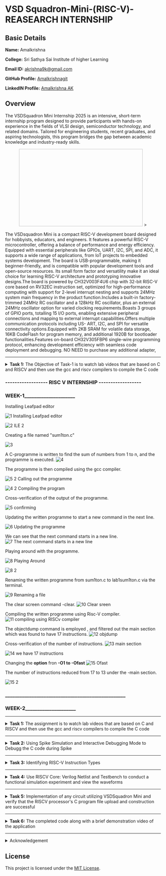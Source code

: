 # VSD Squadron-Mini-(RISC-V)-REASEARCH INTERNSHIP
##  Basic Details

**Name:** Amalkrishna

**College:** Sri Sathya Sai Institute of higher Learning

**Email ID:** akrishna9k@gmail.com  

**GitHub Profile:** [Amalkrishnagit](https://github.com/Amalkrishnagit)

**LinkedIN Profile:** [Amalkrishna AK](https://www.linkedin.com/in/amalkrishna-ak)

## Overview
The VSDSquadron Mini Internship 2025 is an intensive, short-term internship program designed to provide participants with hands-on experience in the fields of VLSI design, semiconductor technology, and related domains. Tailored for engineering students, recent graduates, and aspiring technologists, this program bridges the gap between academic knowledge and industry-ready skills.

 <p align="center">
  <img width="400" height="250" ![1](https://github.com/user-attachments/assets/98159415-209f-4615-bbe7-35c575988313)>
>
</p>

The VSDsquadron Mini is a compact RISC-V development board designed for hobbyists, educators, and engineers. It features a powerful RISC-V microcontroller, offering a balance of performance and energy efficiency. Equipped with essential peripherals like GPIOs, UART, I2C, SPI, and ADC, it supports a wide range of applications, from IoT projects to embedded systems development. The board is USB-programmable, making it beginner-friendly, and is compatible with popular development tools and open-source resources. Its small form factor and versatility make it an ideal choice for learning RISC-V architecture and prototyping innovative designs.The board is powered by CH32V003F4U6 chip with 32-bit RISC-V core based on RV32EC instruction set, optimized for high-performance computing with support for 2-level interrupt nesting and supports 24MHz system main frequency in the product function.Includes a built-in factory-trimmed 24MHz RC oscillator and a 128kHz RC oscillator, plus an external 24MHz oscillator option for varied clocking requirements.Boasts 3 groups of GPIO ports, totalling 15 I/O ports, enabling extensive peripheral connections and mapping to external interrupt capabilities.Offers multiple communication protocols including US- ART, I2C, and SPI for versatile connectivity options.Equipped with 2KB SRAM for volatile data storage, 16KB CodeFlash for program memory, and additional 1920B for bootloader functionalities.Features on-board CH32V305FBP6 single-wire programming protocol, enhancing development efficiency with seamless code deployment and debugging. NO NEED to purchase any additional adapter,


-------------------------------------------------

<details>
<summary><b>Task 1:</b> The Objective of Task-1 is to watch lab videos that are based on C and RISCV and then use the gcc and riscv compilers to compile the C code</summary>

### C Language based LAB
We have to follow the given steps to compile any **.c** file in our machine:  
1. Open the bash terminal and locate to the directory where you want to create your file. Then run the following command:

	```
	gedit sum.c
	```  
2. This will open the editor and allows you to write into the file that you have created. You have to write the C code of printing the sum of n numbers. Once you are done with your code, press ```Ctrl + S``` to save your file, and then press ```Ctrl + W``` to close the editor.   
3. To the C code on your terminal, run the following command:

	```
	gcc sum.c
	./a.out
	```
### C Code compiled on gcc Compiler:
 <p align="center">
  <img width="800" height="500" src="/Task 1/C Code compiled on gcc Compiler.png">
</p>

### Compiled C output:
 <p align="center">
  <img width="800" height="500" src="/Task 1/compiled C output.png">
</p>

### RISCV based LAB
We have to do the same compilation of our code but this time using RISCV gcc compiler. Follow the given steps:  
1. Open the terminal and run the given command:  

	```
	cat sum.c
	```
### Cat Command:
 <p align="center">
  <img width="800" height="500" src="/Task 1/cat Command.png">
</p>

2. Using the **cat** command, the entire C code will be displayed on the terminal. Now run the following command to compile the code in riscv64 gcc compiler:  

	```
	riscv64-unknown-elf-gcc -O1 -mabi=lp64 -march=rv64i -o sum.o sum.c
	```
3. Open a new terminal and run the given command:    

	```
	riscv64-unknown-elf-objdump -d sum.o
	```
### Objdump using -O1 format:
 <p align="center">
  <img width="800" height="500" src="/Task 1/Objdump using -O1 format.png">
</p>

4. Open the previous tab and run the following command to compile the code in riscv64 gcc compiler:  

	```
	riscv64-unknown-elf-gcc -Ofast -mabi=lp64 -march=rv64i -o sum.o sum.c
	```

5. Open a new terminal and run the given command:    

	```
	riscv64-unknown-elf-objdump -d sum.o
	```
### Objdump using -Ofast format:
 <p align="center">
  <img width="800" height="500" src="/Task 1/Objdump using -Ofast format.png">
</p>
</details>

### ------------------ RISC V INTERNSHIP ------------------
### ______________WEEK-1___________________________________

Installing Leafpad editor

![1 Installing Leafpad editor](https://github.com/user-attachments/assets/cf0d0b1f-2648-497f-8e25-4988b0ed6498)

![2 ILE 2](https://github.com/user-attachments/assets/c3880c81-035f-4148-8f83-11773a7a1025)

Creating a file named "sum1ton.c"

![3](https://github.com/user-attachments/assets/66d37427-0388-4628-a0df-5c79066dd790)

A C-programme is written to find the sum of numbers from 1 to n, and the programme is executed.
![4](https://github.com/user-attachments/assets/2c8e884c-3864-416b-aaab-07542628cb0f)

 The programme is then compiled using the gcc compiler.

![5 2 Calling out the programme](https://github.com/user-attachments/assets/70a4ad2d-5a52-473b-a96d-90cf4546d541)



![4 2 Compiling the program](https://github.com/user-attachments/assets/d3850517-d8e3-4831-8ad1-f5a0dd0da041)


Cross-verification of the output of the programme.

![5 confirming](https://github.com/user-attachments/assets/101136e5-5033-4b38-b643-5cc9837168ff)


Updating the written programme to start a new command in the next line.


![6 Updating the programme](https://github.com/user-attachments/assets/40454273-9f46-4c57-b2cc-5c179b2fe81f)


We can see that the next command starts in a new line.
![7 The next command starts in a new line](https://github.com/user-attachments/assets/56b8c3eb-19ba-43c0-adbd-3e20518fb912)

Playing around with the programme.

![8 Playing Around](https://github.com/user-attachments/assets/96f30490-8836-460c-8a9f-b03cf6a4f1f7)


![8 2](https://github.com/user-attachments/assets/d162f5f6-db17-48c7-af3b-9c71d372caec)

Renaming the written programme from sum1ton.c to lab1sum1ton.c via the terminal.

![9 Renaming a file](https://github.com/user-attachments/assets/12edf1f1-bf72-4bb9-8d99-81ee255a26db)

The clear screen command -clear.
![10 Clear sreen](https://github.com/user-attachments/assets/604a9394-ce6c-472b-a74c-36aa88bc9e7b)

Compiling the written programme using Risc-V compiler.
![11 compiling using RISCv compiler](https://github.com/user-attachments/assets/39d69293-072b-4060-ba6c-f1afd251bb10)


The objectdump command is employed , and filtered out the main section which was found to have 17 instructions.
![12 objdump](https://github.com/user-attachments/assets/8136f9dd-ca4e-49ff-8777-ae04bc5e432f)

Cross-verification of the number of instructions.
![13 main section](https://github.com/user-attachments/assets/e4d77596-1eef-4d7a-92ba-2361798d9647)


![14 we have 17 instructions](https://github.com/user-attachments/assets/f826a5d3-5647-4ae0-8c2d-5dc2884818cd)

Changing the **option** fron **-O1 to -Ofast**
![15  Ofast](https://github.com/user-attachments/assets/7cf89e78-34eb-4d7d-8343-f732ad28e43f)

The number of instructions reduced from 17 to 13 under the -main section.

![15 2](https://github.com/user-attachments/assets/193fb232-633d-4539-a908-fc939eb327b7)

### __________________________________________________
### ______________WEEK-2___________________________________


-------------------------------------------------

<details>
<summary><b>Task 1:</b> The assignment is to watch lab videos that are based on C and RISCV and then use the gcc and riscv compilers to compile the C code</summary>

### C Language based LAB
We have to follow the given steps to compile any **.c** file in our machine:  
1. Open the bash terminal and locate to the directory where you want to create your file. Then run the following command:

	```
	gedit sum.c
	```  
2. This will open the editor and allows you to write into the file that you have created. You have to write the C code of printing the sum of n numbers. Once you are done with your code, press ```Ctrl + S``` to save your file, and then press ```Ctrl + W``` to close the editor.   
3. To the C code on your terminal, run the following command:

	```
	gcc sum.c
	./a.out
	```
### C Code compiled on gcc Compiler:
 <p align="center">
  <img width="800" height="500" src="/Task 1/C Code compiled on gcc Compiler.png">
</p>

### Compiled C output:
 <p align="center">
  <img width="800" height="500" src="/Task 1/compiled C output.png">
</p>

### RISCV based LAB
We have to do the same compilation of our code but this time using RISCV gcc compiler. Follow the given steps:  
1. Open the terminal and run the given command:  

	```
	cat sum.c
	```
### Cat Command:
 <p align="center">
  <img width="800" height="500" src="/Task 1/cat Command.png">
</p>

2. Using the **cat** command, the entire C code will be displayed on the terminal. Now run the following command to compile the code in riscv64 gcc compiler:  

	```
	riscv64-unknown-elf-gcc -O1 -mabi=lp64 -march=rv64i -o sum.o sum.c
	```
3. Open a new terminal and run the given command:    

	```
	riscv64-unknown-elf-objdump -d sum.o
	```
### Objdump using -O1 format:
 <p align="center">
  <img width="800" height="500" src="/Task 1/Objdump using -O1 format.png">
</p>

4. Open the previous tab and run the following command to compile the code in riscv64 gcc compiler:  

	```
	riscv64-unknown-elf-gcc -Ofast -mabi=lp64 -march=rv64i -o sum.o sum.c
	```

5. Open a new terminal and run the given command:    

	```
	riscv64-unknown-elf-objdump -d sum.o
	```
### Objdump using -Ofast format:
 <p align="center">
  <img width="800" height="500" src="/Task 1/Objdump using -Ofast format.png">
</p>
</details>

-------------------------------------------------

<details>
<summary><b>Task 2:</b> Using Spike Simulation and Interactive Debugging Mode to Debugg the C code during Spike</summary> 

### What is SPIKE in RISCV?
> * A RISC-V ISA is a simulator, enabling the testing and analysis of RISC-V programs without the need for actual hardware.  
> * Spike is a free, open-source C++ simulator for the RISC-V ISA that models a RISC-V core and cache system. It can be used to run programs and a Linux kernel, and can be a starting point for running software on a RISC-V target.    
  
### What is pk (Proxy Kernel)?  
> * The RISC-V Proxy Kernel, pk , is a lightweight application execution environment that can host statically-linked RISC-V ELF binaries.  
> * A Proxy Kernel in the RISC-V ecosystem simplifies the interaction between complex hardware and the software running on it, making it easier to manage, test, and develop software and hardware projects.  

### Testing the SPIKE Simulator  
The target is to run the ```sum.c``` code using both ```gcc compiler``` and ```riscv compiler```, and both of the compiler must display the same output on the terminal. So to compile the code using **gcc compiler**, use the following command:  
```
gcc sum.c  
./a.out
```
And to compile the code using **riscv compiler**, use the following command:  
```
spike pk sum.o
```  
#### Spike Simulation:
 <p align="center">
  <img width="800" height="500" src="/Task 2/Spike Simulation.png">
</p>

#### Following are the snapshots of RISCV Objdump with **-O1** and **-Ofast** options  
  
#### Objdump in -O1:

```
riscv64-unknown-elf-gcc -O1 -mabi=lp64 -march=rv64i -o sum.o sum.c
```

 <p align="center">
  <img width="800" height="500" src="/Task 2/Objdump in -O1.png">
</p>
  
#### Objdump in -Ofast:

```
riscv64-unknown-elf-gcc -Ofast -mabi=lp64 -march=rv64i -o sum.o sum.c
```
 
 <p align="center">
  <img width="800" height="500" src="/Task 2/Objdump in -Ofast.png">
</p>

#### Debugging the Assembly Language Program of  ```sum.c```  
* Open the **Objdump** of code by using the following command  
```
riscv64-unknown-elf-objdump -d sum.o | less  
```
* Open the debugger in another terminal by using the following command  
```
spike -d pk sum.o
```
* The debugger will be opened in the terminal. Now, debugging operations can be performed as shown in the following snapshot.

#### Debugging:
 <p align="center">
  <img width="800" height="500" src="/Task 2/Debugging.png">
</p>
</details>

----------------------------------------

<details>
<summary><b>Task 3:</b> Identifying RISC-V Instruction Types</summary>

## WHAT IS RISC-V?
- RISC-V is an open-source instruction set architecture (ISA) that allows developers to create processors tailored for specific applications.
- RISC-V is based on reduced instruction set computer principles and is the fifth generation of processors built on this concept.
- RISC-V can also be understood as an alternative processor technology that is free and open-source, meaning you don't need to purchase a license to use it.

## INSTRUCTIONS FORMAT IN RISC-V
The instruction format of a processor dictates how machine language instructions are structured and organized for the processor to execute. Each instruction is composed of a series of 0s and 1s, with each segment containing information about the location and operation of data.  
There are six primary instruction formats in RISC-V:

1. R-format
2. I-format
3. S-format
4. B-format
5. U-format
6. J-format

#### RISCV Instruction Types

 <p align="center">
  <img src="/Task 3/Instruction_Types.png">
</p>

#### 1. R-type Instruction
In RV32, each instruction is 32 bits in size. R-type instructions perform operations on registers (not memory) and are used for various arithmetic and logical operations. The 32-bit instruction is divided into six fields:

 <p align="center">
  <img src="/Task 3/Instruction_R_Type.png">
</p>

- **opcode** (7 bits): Specifies the type of instruction.
- **rd** (5 bits): The destination register where the result of the operation is stored.
- **func3** (3 bits): Specifies the type of operation performed.
- **rs1, rs2** (5 bits each): Source registers used in the operation.
- **func7** (7 bits): Further specifies the operation.

#### 2. I-type Instruction
I-type instructions involve operations that use both registers and an immediate value (not memory). These instructions are used for immediate and load operations. The instruction format is as follows:

 <p align="center">
  <img src="/Task 3/Instruction_I_Type.png">
</p>

- **opcode** (7 bits): Specifies the type of instruction.
- **rd** (5 bits): The destination register for the result.
- **func3** (3 bits): Specifies the type of operation.
- **rs1** (5 bits): Source register.
- **imm[11:0]** (12 bits): A 12-bit signed immediate value used in the operation.

#### 3. S-type Instruction
S-type instructions are used for store operations where data is stored from a register to memory. The 32-bit instruction is divided as follows:

 <p align="center">
  <img src="/Task 3/Instruction_S_Type.png">
</p>

- **opcode** (7 bits): Specifies the type of instruction.
- **imm[11:5]** (7 bits) and **imm[4:0]** (5 bits): The 12-bit immediate value is split across two fields, specifying the store offset.
- **rs1** (5 bits): The register containing the data to store.
- **rs2** (5 bits): The register containing the address where data should be stored.
- **func3** (3 bits): Specifies the type of store (byte, half-word, or word).

#### 4. B-type Instruction
B-type instructions are used for conditional branching based on comparisons. The 32-bit instruction format is as follows:

 <p align="center">
  <img src="/Task 3/Instruction_B_Type.png">
</p>

- **opcode** (7 bits): Specifies the type of instruction.
- **imm[12]** (1 bit), **imm[10:5]** (6 bits), **imm[4:1]** (4 bits), and **imm[11]** (1 bit): These bits form the 12-bit signed immediate used for the branch offset.
- **rs1, rs2** (5 bits each): Source registers involved in the comparison.
- **func3** (3 bits): Defines the condition used for branching.

#### 5. U-type Instruction
U-type instructions are used to transfer an immediate value into the destination register. The format is simple and involves only two instructions: `LUI` and `AUIPC`.

 <p align="center">
  <img src="/Task 3/Instruction_U_Type.png">
</p>

- **opcode** (7 bits): Specifies the type of instruction.
- **rd** (5 bits): The destination register for the immediate value.
- **imm[19:0]** (20 bits): The 20-bit immediate value that is transferred to the destination register.

For example, the instruction `lui x15, 0x13579` would load the value `0x13579000` into the upper 20 bits of register `x15`.

#### 6. J-type Instruction
J-type instructions are used for jump operations. These instructions are often used for loops and branching to a specified memory location. The format is as follows:

 <p align="center">
  <img src="/Task 3/Instruction_J_Type.png">
</p>

- **opcode** (7 bits): Specifies the type of instruction.
- **imm[20]** (1 bit), **imm[10:1]** (10 bits), **imm[11]** (1 bit), and **imm[19:12]** (8 bits): These bits form the 20-bit signed immediate for the jump address.
- **rd** (5 bits): The destination register (used for return addresses).

## Commands for Extracting RISC-V Instructions
<details>
<summary>Commands</summary>
	
#### Compile the C program into a RISC-V ELF binary
```
riscv64-unknown-elf-gcc -march=rv32i -mabi=ilp32 -o sum sum.c
```

#### Generate a disassembly of the binary
```
riscv64-unknown-elf-objdump -d sum > sum.objdump
```

#### Display the main function's disassembly, with 30 lines of context
```
riscv64-unknown-elf-objdump -d sum | grep -A 30 "<main>:"
```

#### Filter for arithmetic and logical instructions: add, sub, and, or
```
riscv64-unknown-elf-objdump -d sum | grep -E "add|sub|and|or"
```

#### Filter for immediate arithmetic, load, and jump instructions: addi, lw, jalr
```
riscv64-unknown-elf-objdump -d sum | grep -E "addi|lw|jalr"
```

#### Filter for store and branch instructions: sw, beq, bne, blt, bge
```
riscv64-unknown-elf-objdump -d sum | grep -E "sw|beq|bne|blt|bge"
```

#### Filter for control flow and address instructions: lui, auipc, jal
```
riscv64-unknown-elf-objdump -d sum | grep -E "lui|auipc|jal"
```

#### Count occurrences of each unique instruction
```
riscv64-unknown-elf-objdump -d sum | grep -o "\s\w\+\s" | sort | uniq -c
```
</details>

# Instructions with explaination
<details>
<summary>Now, let's analyse each instruction one by one</summary>
	
# RISC-V Instructions Explanation

This document provides a detailed explanation of the given RISC-V assembly instructions, including their types, functionality, and corresponding 32-bit representations.

### 1. `add a5, a4, a5`
- **Type**: R-type  
- **Description**: Adds the values in `a4` and `a5`, and stores the result in `a5`.  
- **Fields**:  
  - **opcode**: 0110011  
  - **rd**: a5 = 10101  
  - **rs1**: a4 = 10100  
  - **rs2**: a5 = 10101  
  - **func3**: 000  
  - **func7**: 0000000  
- **32-bit Instruction**: `0000000_10101_10100_000_10101_0110011`

---

### 2. `addi a2, a3, 4`
- **Type**: I-type  
- **Description**: Adds the immediate value `4` to the value in `a3`, and stores the result in `a2`.  
- **Fields**:  
  - **opcode**: 0010011  
  - **rd**: a2 = 10010  
  - **rs1**: a3 = 10011  
  - **imm**: 0000000000000100  
  - **func3**: 000  
- **32-bit Instruction**: `0000000000000100_10011_000_10010_0010011`

---

### 3. `sub a1, a1, a2`
- **Type**: R-type  
- **Description**: Subtracts the value in `a2` from the value in `a1`, and stores the result in `a1`.  
- **Fields**:  
  - **opcode**: 0110011  
  - **rd**: a1 = 10001  
  - **rs1**: a1 = 10001  
  - **rs2**: a2 = 10010  
  - **func3**: 000  
  - **func7**: 0100000  
- **32-bit Instruction**: `0100000_10010_10001_000_10001_0110011`

---

### 4. `and a5, a5, a2`
- **Type**: R-type  
- **Description**: Performs a bitwise AND operation between the values in `a5` and `a2`, and stores the result in `a5`.  
- **Fields**:  
  - **opcode**: 0110011  
  - **rd**: a5 = 10101  
  - **rs1**: a5 = 10101  
  - **rs2**: a2 = 10010  
  - **func3**: 111  
  - **func7**: 0000000  
- **32-bit Instruction**: `0000000_10010_10101_111_10101_0110011`

---

### 5. `or a5, a5, a6`
- **Type**: R-type  
- **Description**: Performs a bitwise OR operation between the values in `a5` and `a6`, and stores the result in `a5`.  
- **Fields**:  
  - **opcode**: 0110011  
  - **rd**: a5 = 10101  
  - **rs1**: a5 = 10101  
  - **rs2**: a6 = 10110  
  - **func3**: 110  
  - **func7**: 0000000  
- **32-bit Instruction**: `0000000_10110_10101_110_10101_0110011`

---

### 6. `xor a4, a7, a4`
- **Type**: R-type  
- **Description**: Performs a bitwise XOR operation between the values in `a7` and `a4`, and stores the result in `a4`.  
- **Fields**:  
  - **opcode**: 0110011  
  - **rd**: a4 = 10100  
  - **rs1**: a7 = 10111  
  - **rs2**: a4 = 10100  
  - **func3**: 100  
  - **func7**: 0000000  
- **32-bit Instruction**: `0000000_10100_10111_100_10100_0110011`

---

### 7. `lw a2, 20(sp)`
- **Type**: I-type  
- **Description**: Loads a word from the memory address obtained by adding `20` to the value in `sp`, and stores it in `a2`.  
- **Fields**:  
  - **opcode**: 0000011  
  - **rd**: a2 = 10010  
  - **rs1**: sp = 00010  
  - **imm**: 0000000000010100  
  - **func3**: 010  
- **32-bit Instruction**: `0000000000010100_00010_010_10010_0000011`

---

### 8. `sw a5, 28(sp)`
- **Type**: S-type  
- **Description**: Stores the value in `a5` at the memory address obtained by adding `28` to the value in `sp`.  
- **Fields**:  
  - **opcode**: 0100011  
  - **rs1**: sp = 00010  
  - **rs2**: a5 = 10101  
  - **imm**: 0000000000011100  
  - **func3**: 010  
- **32-bit Instruction**: `0000000_10101_00010_010_11100_0100011`

---

### 9. `beq s2, a2, 21978`
- **Type**: B-type  
- **Description**: Branches to the address offset `21978` if `s2` equals `a2`.  
- **Fields**:  
  - **opcode**: 1100011  
  - **rs1**: s2 = 10110  
  - **rs2**: a2 = 10010  
  - **imm**: 000000010101101110  
  - **func3**: 000  
- **32-bit Instruction**: `0000000_10010_10110_000_1010111010_1100011`

---

### 10. `bne a2, a5, 2174c`
- **Type**: B-type  
- **Description**: Branches to the address offset `2174c` if `a2` does not equal `a5`.  
- **Fields**:  
  - **opcode**: 1100011  
  - **rs1**: a2 = 10010  
  - **rs2**: a5 = 10101  
  - **imm**: 000000010001110100  
  - **func3**: 001  
- **32-bit Instruction**: `0000000_10101_10010_001_1001110100_1100011`

---

### 11. `sll a7, a7, a4`
- **Type**: R-type  
- **Description**: Performs a logical left shift of `a7` by the number of positions specified in the lower bits of `a4`, and stores the result in `a7`.  
- **Fields**:  
  - **opcode**: 0110011  
  - **rd**: a7 = 10111  
  - **rs1**: a7 = 10111  
  - **rs2**: a4 = 10100  
  - **func3**: 001  
  - **func7**: 0000000  
- **32-bit Instruction**: `0000000_10100_10111_001_10111_0110011`

---

### 12. `lui a3, 0x80`
- **Type**: U-type  
- **Description**: Loads the value `0x80` into the upper 20 bits of `a3`.  
- **Fields**:  
  - **opcode**: 0110111  
  - **rd**: a3 = 10011  
  - **imm**: 000000000000100000  
- **32-bit Instruction**: `000000000000100000_10011_0110111`

---

### 13. `jal ra, 247e4`
- **Type**: J-type  
- **Description**: Jumps to the address offset `247e4` and stores the return address in `ra`.  
- **Fields**:  
  - **opcode**: 1101111  
  - **rd**: ra = 00001  
  - **imm**: 0010010001111110100  
- **32-bit Instruction**: `0010010001111110100_00001_1101111`

---

### 14. `jalr a5`
- **Type**: I-type  
- **Description**: Jumps to the address specified in `a5` and stores the return address in `ra`.  
- **Fields**:  
  - **opcode**: 1100111  
  - **rd**: ra = 00001  
  - **rs1**: a5 = 10101  
  - **imm**: 0000000000000000  
  - **func3**: 000  
- **32-bit Instruction**: `0000000000000000_10101_000_00001_1100111`

---

### 15. `auipc a5, 0x6`
- **Type**: U-type  
- **Description**: Adds the immediate value `0x6` shifted left 12 bits to the current PC and stores the result in `a5`.  
- **Fields**:  
  - **opcode**: 0010111  
  - **rd**: a5 = 10101  
  - **imm**: 000000000000000110  
- **32-bit Instruction**: `000000000000000110_10101_0010111`
</details>

# Example Application with its Instructions
<details>
<summary>Given below is the C code for a application of 16-Bit ReRAM Memory Model</summary>
	
```c
//16-Bit ReRAM Memory Model

#include <stdio.h>
#include <stdint.h>

// Define states for ReRAM
#define HRS 0 // High Resistance State (binary 0)
#define LRS 1 // Low Resistance State (binary 1)

// Structure to represent a ReRAM cell
typedef struct {
    int state; // Current state of the cell (HRS or LRS)
} ReRAM_Cell;

// Structure to represent a 16-bit RAM
typedef struct {
    ReRAM_Cell cells[16]; // Array of 16 ReRAM cells
} ReRAM_16Bit_RAM;

// Function to initialize the 16-bit RAM
void initialize_ram(ReRAM_16Bit_RAM *ram) {
    for (int i = 0; i < 16; i++) {
        ram->cells[i].state = HRS; // Set all cells to HRS (binary 0)
    }
}

// Function to write a 16-bit value to the RAM
void write_to_ram(ReRAM_16Bit_RAM *ram, uint16_t data) {
    for (int i = 0; i < 16; i++) {
        // Write each bit to the corresponding cell
        if (data & (1 << i)) {
            ram->cells[i].state = LRS; // Set to LRS (binary 1)
        } else {
            ram->cells[i].state = HRS; // Set to HRS (binary 0)
        }
    }
}

// Function to read a 16-bit value from the RAM
uint16_t read_from_ram(ReRAM_16Bit_RAM *ram) {
    uint16_t data = 0;
    for (int i = 0; i < 16; i++) {
        if (ram->cells[i].state == LRS) {
            data |= (1 << i); // Set the corresponding bit in the output
        }
    }
    return data;
}

// Main function to demonstrate the 16-bit RAM simulation
int main() {
    ReRAM_16Bit_RAM ram;

    // Initialize the RAM
    initialize_ram(&ram);
    printf("Initialized RAM. All cells are in HRS (0).\n");

    // Write a 16-bit value to the RAM
    uint16_t value_to_write = 0b1010101010101010; // Example value: 16-bit alternating pattern
    printf("Writing value: 0x%04X\n", value_to_write);
    write_to_ram(&ram, value_to_write);

    // Read the value from the RAM
    uint16_t value_read = read_from_ram(&ram);
    printf("Value read from RAM: 0x%04X\n", value_read);

    // Write another 16-bit value to the RAM
    value_to_write = 0xFFFF; // All bits set to 1
    printf("Writing value: 0x%04X\n", value_to_write);
    write_to_ram(&ram, value_to_write);

    // Read again
    value_read = read_from_ram(&ram);
    printf("Value read from RAM: 0x%04X\n", value_read);

    return 0;
}
```
</details>


<details>
<summary>Now, let's analyse each instruction one by one present in Reram model application</summary>

### 1) `addiw a5, a5, 1`
* This is an I-type instruction used for adding an immediate value to a register.
* `a5` is both the source register (rs1) and the destination register (rd).
* The immediate value `1` is added to the value in register `a5` and the result is stored in `a5`.
* Opcode for `addiw` = `0001011`
* rd = `a5` = `00101`
* rs1 = `a5` = `00101`
* imm = `1` = `000000000001`
* func3 = `000`

**32 bits instruction:** `000000000001_00101_000_00101_0001011`

----------------------------------------------

### 2) `addi a4, a4, 4`
* This is an I-type instruction used for adding an immediate value to a register.
* `a4` is both the source register (rs1) and the destination register (rd).
* The immediate value `4` is added to the value in register `a4` and the result is stored in `a4`.
* Opcode for `addi` = `0010011`
* rd = `a4` = `00100`
* rs1 = `a4` = `00100`
* imm = `4` = `000000000100`
* func3 = `000`

**32 bits instruction:** `000000000100_00100_000_00100_0010011`

----------------------------------------------

### 3) `beq a5, a2, 10200`
* This is a B-type instruction used for conditional branching (branch if equal).
* If the values in registers `a5` and `a2` are equal, the program counter will jump to the specified offset (`10200`).
* Opcode for `beq` = `1100011`
* rs1 = `a5` = `00101`
* rs2 = `a2` = `00010`
* imm = `10200` = `000000000000101000000`
* func3 = `000`

**32 bits instruction:** `000000000000101_00101_000_00010_1100011`

----------------------------------------------

### 4) `lw a3, 0(a4)`
* This is an I-type instruction used for loading a word from memory.
* The value at memory address `a4 + 0` (no offset) is loaded into register `a3`.
* Opcode for `lw` = `0000011`
* rd = `a3` = `00011`
* rs1 = `a4` = `00100`
* imm = `0` = `000000000000`
* func3 = `010`

**32 bits instruction:** `000000000000_00100_010_00011_0000011`

----------------------------------------------

### 5) `bne a3, a1, 101d8`
* This is a B-type instruction used for conditional branching (branch if not equal).
* If the values in registers `a3` and `a1` are not equal, the program counter will jump to the specified offset (`101d8`).
* Opcode for `bne` = `1100011`
* rs1 = `a3` = `00011`
* rs2 = `a1` = `00001`
* imm = `101d8` = `00000000000101110111000`
* func3 = `001`

**32 bits instruction:** `000000000001011_00011_001_00001_1100011`

----------------------------------------------

### 6) `sllw a3, a6, a5`
* This is an R-type instruction used for performing a shift-left operation on a word.
* The value in register `a6` is shifted left by the number of bits specified in register `a5`, and the result is stored in register `a3`.
* Opcode for `sllw` = `0001011`
* rd = `a3` = `00011`
* rs1 = `a6` = `00110`
* rs2 = `a5` = `00101`
* func3 = `001`
* func7 = `0000000`

**32 bits instruction:** `0000000_00101_00110_001_00011_0001011`

----------------------------------------------

### 7) `or a0, a0, a3`
* This is an R-type instruction used for performing a bitwise OR operation between two registers.
* The values in registers `a0` and `a3` are bitwise OR’ed, and the result is stored in register `a0`.
* Opcode for `or` = `0110011`
* rd = `a0` = `00000`
* rs1 = `a0` = `00000`
* rs2 = `a3` = `00011`
* func3 = `110`
* func7 = `0000000`

**32 bits instruction:** `0000000_00011_00000_110_00000_0110011`

----------------------------------------------

### 8) `slli a0, a0, 0x30`
* This is an I-type instruction used for shifting a register value left by an immediate number of bits.
* The value in register `a0` is shifted left by `0x30` (48 in decimal), and the result is stored in register `a0`.
* Opcode for `slli` = `0010011`
* rd = `a0` = `00000`
* rs1 = `a0` = `00000`
* imm = `0x30` = `000000110000`
* func3 = `001`

**32 bits instruction:** `000000110000_00000_001_00000_0010011`

----------------------------------------------

### 9) `sd ra, 88(sp)`
* This is an S-type instruction used for storing a double word from a register to memory.
* The value in register `ra` is stored at memory address `sp + 88`.
* Opcode for `sd` = `0100011`
* rs1 = `sp` = `11101`
* rs2 = `ra` = `00000`
* imm = `88` = `0000000010110000`
* func3 = `011`

**32 bits instruction:** `000000001011000_11101_011_00000_0100011`

----------------------------------------------

### 10) `mv a0, sp`
* This is a pseudo-instruction that copies the value in `sp` to `a0`.
* It is equivalent to `addi a0, sp, 0`.
* Opcode for `addi` = `0010011`
* rd = `a0` = `00000`
* rs1 = `sp` = `11101`
* imm = `0` = `000000000000`
* func3 = `000`

**32 bits instruction:** `000000000000_11101_000_00000_0010011`

----------------------------------------------

### 11) `lui a0, 0x21`
* This is a U-type instruction used for loading an upper immediate value into a register.
* The value `0x21` is loaded into the upper 20 bits of register `a0`.
* Opcode for `lui` = `0110111`
* rd = `a0` = `00000`
* imm = `0x21` = `0000000000100001`

**32 bits instruction:** `0000000000100001_00000_0000000_0110111`

----------------------------------------------

### 12) `jal ra, 10184`
* This is a J-type instruction used for performing a jump and link operation.
* The program counter is updated by the immediate value (`10184`), and the return address is stored in `ra`.
* Opcode for `jal` = `1101111`
* rd = `ra` = `00000`
* imm = `10184` = `000000000001010010000`

**32 bits instruction:** `000000000001010_00000_0000000_1101111`

----------------------------------------------

### 13) `AND r8, r1, r3`
* All the arithmetic and logical operations are performed using R-type instruction format, hence this instruction belongs to R-type instruction set.  
* r8 is the destination register that will hold the value of r1 & r3, means performing AND operation bit by bit.  
* Opcode for AND = 0110011  
* rd = r8 = 01000  
* rs1 = r1 = 00001  
* rs2 = r3 = 00011  
* func3 = 111  
* func7 = 0000000  

**32 bits instruction :** `0000000_00011_00001_111_01000_0110011`

----------------------------------------------

### 14) `ld ra, 88(sp)`
* This is an I-type instruction used for loading a double word from memory.
* The value at memory address `sp + 88` is loaded into register `ra`.
* Opcode for `ld` = `0000011`
* rd = `ra` = `00000`
* rs1 = `sp` = `11101`
* imm = `88` = `0000000010110000`
* func3 = `011`

**32 bits instruction:** `000000001011000_11101_011_00000_0000011`

----------------------------------------------

### 15) `beqz a5, 102f0`
* This is a B-type instruction used for conditional branching (branch if equal to zero).
* If the value in register `a5` is zero, the program counter will jump to the specified offset (`102f0`).
* Opcode for `beqz` = `1100011`
* rs1 = `a5` = `00101`
* rs2 = `x0` = `00000`
* imm = `102f0` = `000000000010111100000`
* func3 = `000`

**32 bits instruction:** `000000000010111_00101_000_00000_1100011`

</details>

</details>

----------------------------------------------

<details>
<summary><b>Task 4:</b> Use RISCV Core: Verilog Netlist and Testbench to conduct a functional simulation experiment and view the waveforms</summary>  
<br>

>***NOTE:** Since this research internship does not include building the RISCV architecture or writing its testbench, we will utilize the pre-existing Verilog code and testbench. The GitHub repository used as a reference is : [iiitb_rv32i](https://github.com/vinayrayapati/rv32i/)*    
  
### Steps to perform functional simulation of RISCV 
1. download the ```iiitb_rv32i.v``` and ```iiitb_rv32i_tb.v``` files from
https://github.com/vinayrayapati/rv32i/
3. Create a new directory with your name ```mkdir <your_name>```
4. Copy the files ```iiitb_rv32i.v``` and ```iiitb_rv32i_tb.v``` to this directory
  
  
5. To run and simulate the verilog code, enter the following command:  
	```
	$ iverilog -o iiitb_rv32i iiitb_rv32i.v iiitb_rv32i_tb.v
	$ ./iiitb_rv32i
	```
6. To see the simulation waveform in GTKWave, enter the following command:
	```
	$ gtkwave iiitb_rv32i.vcd
	```

7. The GTKWave will be opened and following window will be appeared  

 <p align="center">
  <img width="500" src="/Task 4/GTKWave Window.png">
</p>
 
#### Every instruction in the provided verilog file is hard-coded, as seen in the picture below. Hard-coded indicates that each instruction has been hard-coded according to the designer's own pattern rather than adhering to the RISCV specifications bit pattern. As a result, the 32-bit instruction we produced in Task 3 will not correspond to the specified instruction.  
  
 <p align="center">
  <img width="500" src="/Task 4/Instructions.png">
</p>
  
#### Following are the differences between standard RISCV ISA and the Instruction Set given in the reference repository:  
  
|  **Operation**  |  **Standard RISCV ISA**  |  **Hardcoded ISA**  |  
|  :----:  |  :----:  |  :----:  |  
|  ADD R6, R2, R1  |  32'h00110333  |  32'h02208300  |  
|  SUB R7, R1, R2  |  32'h402083b3  |  32'h02209380  |  
|  AND R8, R1, R3  |  32'h0030f433  |  32'h0230a400  |  
|  OR R9, R2, R5  |  32'h005164b3  |  32'h02513480  |  
|  XOR R10, R1, R4  |  32'h0040c533  |  32'h0240c500  |  
|  SLT R1, R2, R4  |  32'h0045a0b3  |  32'h02415580  |  
|  ADDI R12, R4, 5  |  32'h004120b3  |  32'h00520600  |  
|  BEQ R0, R0, 15  |  32'h00000f63  |  32'h00f00002  |  
|  SW R3, R1, 2  |  32'h0030a123  |  32'h00209181  |  
|  LW R13, R1, 2  |  32'h0020a683  |  32'h00208681  |  
|  SRL R16, R14, R2  |  32'h0030a123  |  32'h00271803  |
|  SLL R15, R1, R2  |  32'h002097b3  |  32'h00208783  |   
  

#### *Analysing the Output Waveform of various instructions that we have covered in TASK-2*  

**```Instruction 1: ADD R6, R2, R1```**

<p align="center">
  <img width="500" src="/Task 4/ADD.png">
</p>

---

**```Instruction 2: SUB R7, R1, R2```**

<p align="center">
  <img width="500" src="/Task 4/SUB.png">
</p>

---

**```Instruction 3: AND R8, R1, R3```**

<p align="center">
  <img width="500" src="/Task 4/AND.png">
</p>

---

**```Instruction 4: OR R9, R2, R5```**

<p align="center">
  <img width="500" src="/Task 4/OR.png">
</p>

---

**```Instruction 5: XOR R10, R1, R4```**

<p align="center">
  <img width="500" src="/Task 4/XOR.png">
</p>

---

**```Instruction 6: SLT R11, R2, R4```**

<p align="center">
  <img width="500" src="/Task 4/SLT.png">
</p>

---

**```Instruction 7: ADDI R12, R4, 5```**

<p align="center">
  <img width="500" src="/Task 4/ADDI.png">
</p>

---

**```Instruction 8: BEQ R0, R0, 15```**

<p align="center">
  <img width="500" src="/Task 4/BEQ.png">
</p>

---

**```Instruction 9: SW R3, R1, 2```**

<p align="center">
  <img width="500" src="/Task 4/SW.png">
</p>

---

**```Instruction 10: LW R13, R1, 2```**

<p align="center">
  <img width="500" src="/Task 4/LW.png">
</p>

</details>  

-----------------------------------

<details>
<summary><b>Task 5:</b> Implementation of any circuit utilizing VSDSquadron Mini and verify that the RISCV processor's C program file upload and construction are successful</summary> 

# Shipment Tracking System

## Overview
The Shipment Tracking System integrates an MPU6050 accelerometer sensor with the CH32V003 RISC-V processor to provide real-time tracking of shipment conditions. This system monitors movement and tilt ensuring that shipments are handled appropriately during transit. The MPU6050 sensor communicates detected motion data to the CH32V003 processor, which processes the information and triggers alerts if any irregularities are detected. By leveraging this technology, the project offers an efficient and automated solution for shipment monitoring and tracking.

## Components Required
- CH32V003 RISC-V Processor
- MPU6050 Accelerometer and Gyroscope Sensor
- Power Supply
- Jumper Wires

## System Specifications
### CH32V003 RISC-V Processor
- Voltage: 1.8V to 3.6V
- Communication Protocols: I2C, SPI, UART
- GPIO Pins: Configurable for interfacing with external devices

### MPU6050 Accelerometer Sensor
- Voltage: 3.3V or 5V
- Features: Acceleration and angular velocity detection across three axes
- Communication Protocol: I2C

## Circuit Connections
<p align="center">
  <img width="500" src="/Task 5/circuit_image.png">
</p>

### Connections:
1. **MPU6050 VCC**: Connect to `VIN` of CH32V003.
2. **MPU6050 GND**: Connect to `GND` of CH32V003.
3. **MPU6050 SCL (I2C Clock)**: Connect to `PC2` of CH32V003.
4. **MPU6050 SDA (I2C Data)**: Connect to `PC1` of CH32V003.

### Pinout Diagram:

| Component          | CH32V003x Pin |
|--------------------|---------------|
| MPU6050 VCC       | VIN           |
| MPU6050 GND       | GND           |
| MPU6050 SCL       | PC2            |
| MPU6050 SDA       | PC1            |

</details>

---------------------------------------

<details>
<summary><b>Task 6:</b> The completed code along with a brief demonstration video of the application</summary> 

## Complete setup 

<p align="center">
  <img width="500" src="/Task 6/complete_setup.jpg">
</p>

## Board_and_sensor

<p align="center">
  <img width="500" src="/Task 6/board_and_sensor.jpg">
</p>

## Interface_for_serial_monitor

<p align="center">
  <img width="500" src="/Task 6/for_serial_monitoring.jpg">
</p>

## How to Program

The following code initializes the MPU6050 sensor and processes motion data to detect irregularities. If an alert condition occurs, the inbuilt LED on the CH32V003 processor glows to indicate an issue and displays it on serial monitor.

```c
#include <ch32v00x.h>
#include <debug.h>
#include <stdlib.h>

/* MPU6050 Register Addresses */
#define MPU6050_ADDR 0x68
#define MPU6050_PWR_MGMT_1 0x6B
#define MPU6050_ACCEL_CONFIG 0x1C
#define MPU6050_ACCEL_XOUT_H 0x3B
#define MPU6050_WHO_AM_I 0x75

/* Tilt Detection Parameters */
#define TILT_THRESHOLD 15000  // Raw accelerometer threshold
#define I2C_TIMEOUT 1000      // Timeout for I2C operations

/* Global Variable */
int16_t accelX, accelY, accelZ;
uint8_t tiltDetected = 0;

/* Function Prototypes */
void GPIO_Config(void);
void MPU6050_Init(void);
void MPU6050_Read_Accel(void);
void Check_Tilt(void);
void I2C_WriteByte(uint8_t addr, uint8_t reg, uint8_t data);
uint8_t I2C_ReadByte(uint8_t addr, uint8_t reg);

void GPIO_Config(void) {
    GPIO_InitTypeDef GPIO_InitStructure = {0};
    RCC_APB2PeriphClockCmd(RCC_APB2Periph_GPIOD, ENABLE);
    GPIO_InitStructure.GPIO_Pin = GPIO_Pin_6;
    GPIO_InitStructure.GPIO_Mode = GPIO_Mode_Out_PP;
    GPIO_InitStructure.GPIO_Speed = GPIO_Speed_50MHz;
    GPIO_Init(GPIOD, &GPIO_InitStructure);
}

void MPU6050_Init(void) {
    uint8_t whoAmI;
    
    // Reset the device
    I2C_WriteByte(MPU6050_ADDR, MPU6050_PWR_MGMT_1, 0x80);
    Delay_Ms(100);  // Wait for reset to complete
    
    // Wake up the device
    I2C_WriteByte(MPU6050_ADDR, MPU6050_PWR_MGMT_1, 0x00);
    Delay_Ms(100);
    
    // Verify device ID
    whoAmI = I2C_ReadByte(MPU6050_ADDR, MPU6050_WHO_AM_I);
    if (whoAmI != 0x68) {
        printf("MPU6050 not found! WHO_AM_I = 0x%02X\r\n", whoAmI);
        while(1);  // Stop if device not found
    }
    
    // Configure accelerometer for ±2g range
    I2C_WriteByte(MPU6050_ADDR, MPU6050_ACCEL_CONFIG, 0x00);
    Delay_Ms(10);
    
    printf("MPU6050 initialized successfully\r\n");
}

void MPU6050_Read_Accel(void) {
    uint8_t buf[6];
    for(int i = 0; i < 6; i++) {
        buf[i] = I2C_ReadByte(MPU6050_ADDR, MPU6050_ACCEL_XOUT_H + i);
    }
    accelX = (buf[0] << 8) | buf[1];
    accelY = (buf[2] << 8) | buf[3];
    accelZ = (buf[4] << 8) | buf[5];
}

void Check_Tilt(void) {
    if (abs(accelX) > TILT_THRESHOLD || abs(accelY) > TILT_THRESHOLD) {
        if (!tiltDetected) {
            printf("TILT WARNING!\r\n");
            tiltDetected = 1;
        }
        GPIO_WriteBit(GPIOD, GPIO_Pin_6, SET);  // LED ON
    } else {
        tiltDetected = 0;
        GPIO_WriteBit(GPIOD, GPIO_Pin_6, RESET);  // LED OFF
    }
}

void IIC_Init(u32 bound, u16 address) {
    GPIO_InitTypeDef GPIO_InitStructure = {0};
    I2C_InitTypeDef I2C_InitTSturcture = {0};

    RCC_APB2PeriphClockCmd(RCC_APB2Periph_GPIOC | RCC_APB2Periph_AFIO, ENABLE);
    RCC_APB1PeriphClockCmd(RCC_APB1Periph_I2C1, ENABLE);

    GPIO_InitStructure.GPIO_Pin = GPIO_Pin_2;
    GPIO_InitStructure.GPIO_Mode = GPIO_Mode_AF_OD;
    GPIO_InitStructure.GPIO_Speed = GPIO_Speed_50MHz;
    GPIO_Init(GPIOC, &GPIO_InitStructure);

    GPIO_InitStructure.GPIO_Pin = GPIO_Pin_1;
    GPIO_Init(GPIOC, &GPIO_InitStructure);

    I2C_InitTSturcture.I2C_ClockSpeed = bound;
    I2C_InitTSturcture.I2C_Mode = I2C_Mode_I2C;
    I2C_InitTSturcture.I2C_DutyCycle = I2C_DutyCycle_2;
    I2C_InitTSturcture.I2C_OwnAddress1 = address;
    I2C_InitTSturcture.I2C_Ack = I2C_Ack_Enable;
    I2C_InitTSturcture.I2C_AcknowledgedAddress = I2C_AcknowledgedAddress_7bit;
    I2C_Init(I2C1, &I2C_InitTSturcture);

    I2C_Cmd(I2C1, ENABLE);
}

void I2C_WriteByte(uint8_t addr, uint8_t reg, uint8_t data) {
    uint16_t timeout = I2C_TIMEOUT;
    
    while(I2C_GetFlagStatus(I2C1, I2C_FLAG_BUSY) && --timeout);
    if (!timeout) {
        printf("I2C busy timeout\r\n");
        return;
    }
    
    I2C_GenerateSTART(I2C1, ENABLE);
    timeout = I2C_TIMEOUT;
    while(!I2C_CheckEvent(I2C1, I2C_EVENT_MASTER_MODE_SELECT) && --timeout);
    if (!timeout) {
        printf("I2C start timeout\r\n");
        return;
    }
    
    I2C_Send7bitAddress(I2C1, addr << 1, I2C_Direction_Transmitter);
    timeout = I2C_TIMEOUT;
    while(!I2C_CheckEvent(I2C1, I2C_EVENT_MASTER_TRANSMITTER_MODE_SELECTED) && --timeout);
    if (!timeout) {
        printf("I2C address timeout\r\n");
        return;
    }
    
    I2C_SendData(I2C1, reg);
    timeout = I2C_TIMEOUT;
    while(!I2C_CheckEvent(I2C1, I2C_EVENT_MASTER_BYTE_TRANSMITTED) && --timeout);
    if (!timeout) {
        printf("I2C register timeout\r\n");
        return;
    }
    
    I2C_SendData(I2C1, data);
    timeout = I2C_TIMEOUT;
    while(!I2C_CheckEvent(I2C1, I2C_EVENT_MASTER_BYTE_TRANSMITTED) && --timeout);
    if (!timeout) {
        printf("I2C data timeout\r\n");
        return;
    }
    
    I2C_GenerateSTOP(I2C1, ENABLE);
}

uint8_t I2C_ReadByte(uint8_t addr, uint8_t reg) {
    uint8_t data;
    uint16_t timeout = I2C_TIMEOUT;
    
    while(I2C_GetFlagStatus(I2C1, I2C_FLAG_BUSY) && --timeout);
    if (!timeout) {
        printf("I2C busy timeout\r\n");
        return 0;
    }
    
    I2C_GenerateSTART(I2C1, ENABLE);
    timeout = I2C_TIMEOUT;
    while(!I2C_CheckEvent(I2C1, I2C_EVENT_MASTER_MODE_SELECT) && --timeout);
    if (!timeout) {
        printf("I2C start timeout\r\n");
        return 0;
    }
    
    I2C_Send7bitAddress(I2C1, addr << 1, I2C_Direction_Transmitter);
    timeout = I2C_TIMEOUT;
    while(!I2C_CheckEvent(I2C1, I2C_EVENT_MASTER_TRANSMITTER_MODE_SELECTED) && --timeout);
    if (!timeout) {
        printf("I2C address timeout\r\n");
        return 0;
    }
    
    I2C_SendData(I2C1, reg);
    timeout = I2C_TIMEOUT;
    while(!I2C_CheckEvent(I2C1, I2C_EVENT_MASTER_BYTE_TRANSMITTED) && --timeout);
    if (!timeout) {
        printf("I2C register timeout\r\n");
        return 0;
    }
    
    I2C_GenerateSTART(I2C1, ENABLE);
    timeout = I2C_TIMEOUT;
    while(!I2C_CheckEvent(I2C1, I2C_EVENT_MASTER_MODE_SELECT) && --timeout);
    if (!timeout) {
        printf("I2C restart timeout\r\n");
        return 0;
    }
    
    I2C_Send7bitAddress(I2C1, addr << 1, I2C_Direction_Receiver);
    timeout = I2C_TIMEOUT;
    while(!I2C_CheckEvent(I2C1, I2C_EVENT_MASTER_RECEIVER_MODE_SELECTED) && --timeout);
    if (!timeout) {
        printf("I2C receive mode timeout\r\n");
        return 0;
    }
    
    I2C_AcknowledgeConfig(I2C1, DISABLE);
    I2C_GenerateSTOP(I2C1, ENABLE);
    
    timeout = I2C_TIMEOUT;
    while(!I2C_CheckEvent(I2C1, I2C_EVENT_MASTER_BYTE_RECEIVED) && --timeout);
    if (!timeout) {
        printf("I2C receive timeout\r\n");
        return 0;
    }
    
    data = I2C_ReceiveData(I2C1);
    I2C_AcknowledgeConfig(I2C1, ENABLE);
    return data;
}

int main(void) {
    USART_Printf_Init(115200);
    printf("\r\nMPU6050 Tilt Detection Starting...\r\n");
    
    Delay_Init();
    GPIO_Config();
    IIC_Init(400000, 0x00);  // Increased to 400kHz
    MPU6050_Init();
    
    while(1) {
        MPU6050_Read_Accel();
        Check_Tilt();
        Delay_Ms(100);
    }
}

void NMI_Handler(void) {}
void HardFault_Handler(void) {
    while (1) {}
}
```
## Serial_monitor_output

<p align="center">
  <img width="500" src="/Task 6/serial_monitor_output.jpg">
</p>

## Application Video
[Watch the Application Video](https://drive.google.com/file/d/14cL-jTExLPgm1A3JFJyBjZHvAqvOKz-P/view?usp=sharing)

</details>

----------------------------------

<details>  
<summary>Acknowledgement</summary>  
<br>  

**I want to thank Kunal Ghosh Sir for giving me this amazing internship opportunity in RISC-V Architecture with the VSDSquadron Mini. This chance offered me the ideal kickoff and stoked my desire to learn more about the RISC-V world. This internship program was a very inspiring and fulfilling experience. I want to express my gratitude to VLSI System Design for starting this amazing research internship.**  

</details>

## License

This project is licensed under the [MIT License](LICENSE).


